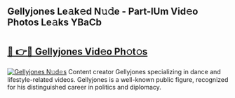 ## Gellyjones Le𝚊k𝚎d N𝚞𝚍e - Part-lUm Vid𝚎o Photos Le𝚊ks YBaCb

# <h2><a href="http://fbdr9m.evod.top/?m=Gellyjones">🔗 👉🔴 Gellyjones Vid𝚎o Ph𝚘t𝚘s</a></h2>

[![Gellyjones N𝚞d𝚎s](https://i.imgur.com/8V9OHl7.gif)](http://fbdr9m.evod.top/?m=Gellyjones)
Content creator Gellyjones specializing in dance and lifestyle-related videos. Gellyjones is a well-known public figure, recognized for his distinguished career in politics and diplomacy. 
